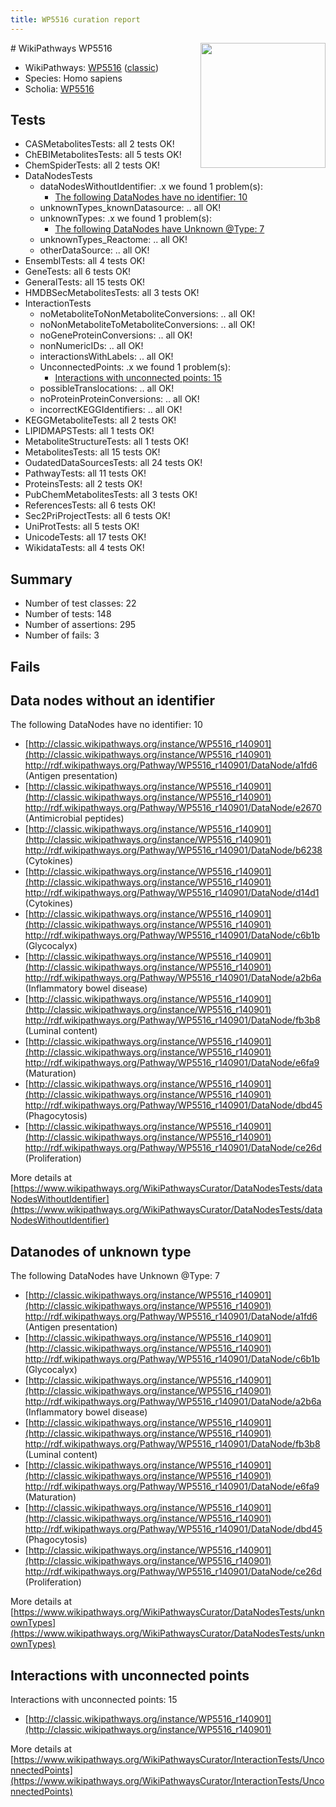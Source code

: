 ```yaml
---
title: WP5516 curation report
---
```


<img style="float: right; width: 200px" src="https://upload.wikimedia.org/wikipedia/commons/thumb/8/83/Wplogo_with_text_500.png/640px-Wplogo_with_text_500.png" />
# WikiPathways WP5516

* WikiPathways: [WP5516](https://wikipathways.org/pathways/WP5516) ([classic](https://classic.wikipathways.org/instance/WP5516))
* Species: Homo sapiens
* Scholia: [WP5516](https://scholia.toolforge.org/wikipathways/WP5516)
## Tests
* CASMetabolitesTests: all 2 tests OK!
* ChEBIMetabolitesTests: all 5 tests OK!
* ChemSpiderTests: all 2 tests OK!
* DataNodesTests
    * dataNodesWithoutIdentifier: .x we found 1 problem(s):
        * [The following DataNodes have no identifier: 10](#8792c490)
    * unknownTypes_knownDatasource: .. all OK!
    * unknownTypes: .x we found 1 problem(s):
        * [The following DataNodes have Unknown @Type: 7](#839973e5)
    * unknownTypes_Reactome: .. all OK!
    * otherDataSource: .. all OK!
* EnsemblTests: all 4 tests OK!
* GeneTests: all 6 tests OK!
* GeneralTests: all 15 tests OK!
* HMDBSecMetabolitesTests: all 3 tests OK!
* InteractionTests
    * noMetaboliteToNonMetaboliteConversions: .. all OK!
    * noNonMetaboliteToMetaboliteConversions: .. all OK!
    * noGeneProteinConversions: .. all OK!
    * nonNumericIDs: .. all OK!
    * interactionsWithLabels: .. all OK!
    * UnconnectedPoints: .x we found 1 problem(s):
        * [Interactions with unconnected points: 15](#7f1d407c)
    * possibleTranslocations: .. all OK!
    * noProteinProteinConversions: .. all OK!
    * incorrectKEGGIdentifiers: .. all OK!
* KEGGMetaboliteTests: all 2 tests OK!
* LIPIDMAPSTests: all 1 tests OK!
* MetaboliteStructureTests: all 1 tests OK!
* MetabolitesTests: all 15 tests OK!
* OudatedDataSourcesTests: all 24 tests OK!
* PathwayTests: all 11 tests OK!
* ProteinsTests: all 2 tests OK!
* PubChemMetabolitesTests: all 3 tests OK!
* ReferencesTests: all 6 tests OK!
* Sec2PriProjectTests: all 6 tests OK!
* UniProtTests: all 5 tests OK!
* UnicodeTests: all 17 tests OK!
* WikidataTests: all 4 tests OK!


## Summary

* Number of test classes: 22
* Number of tests: 148
* Number of assertions: 295
* Number of fails: 3

## Fails

<a name="8792c490" />

## Data nodes without an identifier

The following DataNodes have no identifier: 10

* [http://classic.wikipathways.org/instance/WP5516_r140901](http://classic.wikipathways.org/instance/WP5516_r140901) http://rdf.wikipathways.org/Pathway/WP5516_r140901/DataNode/a1fd6 (Antigen
presentation)
* [http://classic.wikipathways.org/instance/WP5516_r140901](http://classic.wikipathways.org/instance/WP5516_r140901) http://rdf.wikipathways.org/Pathway/WP5516_r140901/DataNode/e2670 (Antimicrobial
peptides)
* [http://classic.wikipathways.org/instance/WP5516_r140901](http://classic.wikipathways.org/instance/WP5516_r140901) http://rdf.wikipathways.org/Pathway/WP5516_r140901/DataNode/b6238 (Cytokines)
* [http://classic.wikipathways.org/instance/WP5516_r140901](http://classic.wikipathways.org/instance/WP5516_r140901) http://rdf.wikipathways.org/Pathway/WP5516_r140901/DataNode/d14d1 (Cytokines)
* [http://classic.wikipathways.org/instance/WP5516_r140901](http://classic.wikipathways.org/instance/WP5516_r140901) http://rdf.wikipathways.org/Pathway/WP5516_r140901/DataNode/c6b1b (Glycocalyx)
* [http://classic.wikipathways.org/instance/WP5516_r140901](http://classic.wikipathways.org/instance/WP5516_r140901) http://rdf.wikipathways.org/Pathway/WP5516_r140901/DataNode/a2b6a (Inflammatory
bowel disease)
* [http://classic.wikipathways.org/instance/WP5516_r140901](http://classic.wikipathways.org/instance/WP5516_r140901) http://rdf.wikipathways.org/Pathway/WP5516_r140901/DataNode/fb3b8 (Luminal content)
* [http://classic.wikipathways.org/instance/WP5516_r140901](http://classic.wikipathways.org/instance/WP5516_r140901) http://rdf.wikipathways.org/Pathway/WP5516_r140901/DataNode/e6fa9 (Maturation)
* [http://classic.wikipathways.org/instance/WP5516_r140901](http://classic.wikipathways.org/instance/WP5516_r140901) http://rdf.wikipathways.org/Pathway/WP5516_r140901/DataNode/dbd45 (Phagocytosis)
* [http://classic.wikipathways.org/instance/WP5516_r140901](http://classic.wikipathways.org/instance/WP5516_r140901) http://rdf.wikipathways.org/Pathway/WP5516_r140901/DataNode/ce26d (Proliferation)


More details at [https://www.wikipathways.org/WikiPathwaysCurator/DataNodesTests/dataNodesWithoutIdentifier](https://www.wikipathways.org/WikiPathwaysCurator/DataNodesTests/dataNodesWithoutIdentifier)

<a name="839973e5" />

## Datanodes of unknown type

The following DataNodes have Unknown @Type: 7

* [http://classic.wikipathways.org/instance/WP5516_r140901](http://classic.wikipathways.org/instance/WP5516_r140901) http://rdf.wikipathways.org/Pathway/WP5516_r140901/DataNode/a1fd6 (Antigen
presentation)
* [http://classic.wikipathways.org/instance/WP5516_r140901](http://classic.wikipathways.org/instance/WP5516_r140901) http://rdf.wikipathways.org/Pathway/WP5516_r140901/DataNode/c6b1b (Glycocalyx)
* [http://classic.wikipathways.org/instance/WP5516_r140901](http://classic.wikipathways.org/instance/WP5516_r140901) http://rdf.wikipathways.org/Pathway/WP5516_r140901/DataNode/a2b6a (Inflammatory
bowel disease)
* [http://classic.wikipathways.org/instance/WP5516_r140901](http://classic.wikipathways.org/instance/WP5516_r140901) http://rdf.wikipathways.org/Pathway/WP5516_r140901/DataNode/fb3b8 (Luminal content)
* [http://classic.wikipathways.org/instance/WP5516_r140901](http://classic.wikipathways.org/instance/WP5516_r140901) http://rdf.wikipathways.org/Pathway/WP5516_r140901/DataNode/e6fa9 (Maturation)
* [http://classic.wikipathways.org/instance/WP5516_r140901](http://classic.wikipathways.org/instance/WP5516_r140901) http://rdf.wikipathways.org/Pathway/WP5516_r140901/DataNode/dbd45 (Phagocytosis)
* [http://classic.wikipathways.org/instance/WP5516_r140901](http://classic.wikipathways.org/instance/WP5516_r140901) http://rdf.wikipathways.org/Pathway/WP5516_r140901/DataNode/ce26d (Proliferation)


More details at [https://www.wikipathways.org/WikiPathwaysCurator/DataNodesTests/unknownTypes](https://www.wikipathways.org/WikiPathwaysCurator/DataNodesTests/unknownTypes)

<a name="7f1d407c" />

## Interactions with unconnected points

Interactions with unconnected points: 15

* [http://classic.wikipathways.org/instance/WP5516_r140901](http://classic.wikipathways.org/instance/WP5516_r140901)


More details at [https://www.wikipathways.org/WikiPathwaysCurator/InteractionTests/UnconnectedPoints](https://www.wikipathways.org/WikiPathwaysCurator/InteractionTests/UnconnectedPoints)

